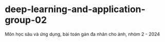 # deep-learning-and-application-group-02
Môn học sâu và ứng dụng, bài toán gán đa nhãn cho ảnh, nhóm 2 - 2024
